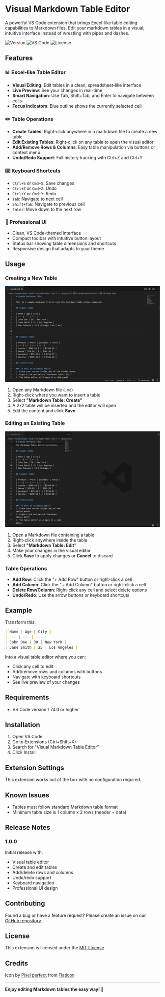 # Visual Markdown Table Editor

A powerful VS Code extension that brings Excel-like table editing capabilities to Markdown files. Edit your markdown tables in a visual, intuitive interface instead of wrestling with pipes and dashes.

![Version](https://img.shields.io/badge/version-1.0.0-blue)
![VS Code](https://img.shields.io/badge/VS%20Code-^1.74.0-green)
![License](https://img.shields.io/badge/license-MIT-brightgreen)

## Features

### 📊 Excel-like Table Editor
- **Visual Editing**: Edit tables in a clean, spreadsheet-like interface
- **Live Preview**: See your changes in real-time
- **Smart Navigation**: Use Tab, Shift+Tab, and Enter to navigate between cells
- **Focus Indicators**: Blue outline shows the currently selected cell

### ✏️ Table Operations
- **Create Tables**: Right-click anywhere in a markdown file to create a new table
- **Edit Existing Tables**: Right-click on any table to open the visual editor
- **Add/Remove Rows & Columns**: Easy table manipulation via buttons or context menu
- **Undo/Redo Support**: Full history tracking with Ctrl+Z and Ctrl+Y

### ⌨️ Keyboard Shortcuts
- `Ctrl+S` or `Cmd+S`: Save changes
- `Ctrl+Z` or `Cmd+Z`: Undo
- `Ctrl+Y` or `Cmd+Y`: Redo
- `Tab`: Navigate to next cell
- `Shift+Tab`: Navigate to previous cell
- `Enter`: Move down to the next row

### 🎨 Professional UI
- Clean, VS Code-themed interface
- Compact toolbar with intuitive button layout
- Status bar showing table dimensions and shortcuts
- Responsive design that adapts to your theme

## Usage

### Creating a New Table

![Create Table Demo](images/createtable.gif)

1. Open any Markdown file (`.md`)
2. Right-click where you want to insert a table
3. Select **"Markdown Table: Create"**
4. A 2x2 table will be inserted and the editor will open
5. Edit the content and click **Save**

### Editing an Existing Table

![Edit Table Demo](images/edittable.gif)

1. Open a Markdown file containing a table
2. Right-click anywhere inside the table
3. Select **"Markdown Table: Edit"**
4. Make your changes in the visual editor
5. Click **Save** to apply changes or **Cancel** to discard

### Table Operations
- **Add Row**: Click the "+ Add Row" button or right-click a cell
- **Add Column**: Click the "+ Add Column" button or right-click a cell
- **Delete Row/Column**: Right-click any cell and select delete options
- **Undo/Redo**: Use the arrow buttons or keyboard shortcuts

## Example

Transform this:
```markdown
| Name | Age | City |
| --- | --- | --- |
| John Doe | 30 | New York |
| Jane Smith | 25 | Los Angeles |
```

Into a visual table editor where you can:
- Click any cell to edit
- Add/remove rows and columns with buttons
- Navigate with keyboard shortcuts
- See live preview of your changes

## Requirements

- VS Code version 1.74.0 or higher

## Installation

1. Open VS Code
2. Go to Extensions (Ctrl+Shift+X)
3. Search for "Visual Markdown Table Editor"
4. Click Install

## Extension Settings

This extension works out of the box with no configuration required.

## Known Issues

- Tables must follow standard Markdown table format
- Minimum table size is 1 column x 2 rows (header + data)

## Release Notes

### 1.0.0

Initial release with:
- Visual table editor
- Create and edit tables
- Add/delete rows and columns
- Undo/redo support
- Keyboard navigation
- Professional UI design

## Contributing

Found a bug or have a feature request? Please create an issue on our [GitHub repository](https://github.com/3dy3day/md-table-editor).

## License

This extension is licensed under the [MIT License](LICENSE).

## Credits

Icon by [Pixel perfect](https://www.flaticon.com/authors/pixel-perfect) from [Flaticon](https://www.flaticon.com/)

---

**Enjoy editing Markdown tables the easy way!** 🎉
